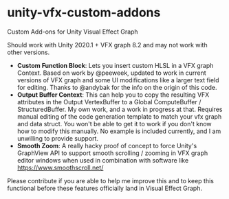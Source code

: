 # unity-vfx-custom-addons
Custom Add-ons for Unity Visual Effect Graph

Should work with Unity 2020.1 + VFX graph 8.2 and may not work with other versions.

* **Custom Function Block**: Lets you insert custom HLSL in a VFX graph Context. Based on work by @peeweek, updated to work in current versions of VFX graph and some UI modifications like a larger text field for editing. Thanks to @andybak for the info on the origin of this code.
* **Output Buffer Context**: This can help you to copy the resulting VFX attributes in the Output VertexBuffer to a Global ComputeBuffer / StructuredBuffer. My own work, and a work in progress at that. Requires manual editing of the code generation template to match your vfx graph and data struct. You won't be able to get it to work if you don't know how to modify this manually. No example is included currently, and I am unwilling to provide support.
* **Smooth Zoom**: A really hacky proof of concept to force Unity's GraphView API to support smooth scrolling / zooming in VFX graph editor windows when used in combination with software like https://www.smoothscroll.net/

Please contribute if you are able to help me improve this and to keep this functional before these features officially land in Visual Effect Graph.
